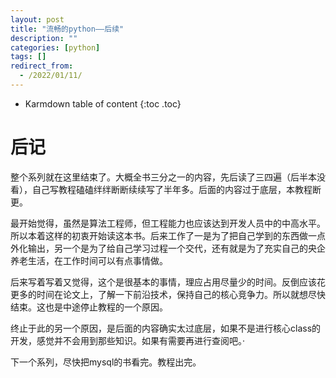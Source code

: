```yaml
---
layout: post
title: "流畅的python——后续"
description: ""
categories: [python]
tags: []
redirect_from:
  - /2022/01/11/
---
```


* Karmdown table of content
{:toc .toc}

# 后记

整个系列就在这里结束了。大概全书三分之一的内容，先后读了三四遍（后半本没看），自己写教程磕磕绊绊断断续续写了半年多。后面的内容过于底层，本教程断更。

最开始觉得，虽然是算法工程师，但工程能力也应该达到开发人员中的中高水平。所以本着这样的初衷开始读这本书。后来工作了一是为了把自己学到的东西做一点外化输出，另一个是为了给自己学习过程一个交代，还有就是为了充实自己的央企养老生活，在工作时间可以有点事情做。

后来写着写着又觉得，这个是很基本的事情，理应占用尽量少的时间。反倒应该花更多的时间在论文上，了解一下前沿技术，保持自己的核心竞争力。所以就想尽快结束。这也是中途停止教程的一个原因。

终止于此的另一个原因，是后面的内容确实太过底层，如果不是进行核心class的开发，感觉并不会用到那些知识。如果有需要再进行查阅吧。·

下一个系列，尽快把mysql的书看完。教程出完。
